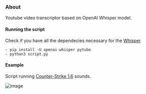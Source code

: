 ### About

Youtube video transcriptor based on OpenAI Whisper model.

#### Running the script

Check if you have all the dependecies necessary for the [Whisper](https://github.com/openai/whisper)

```
- pip install -U openai-whisper pytube
- python3 script.py
```

#### Example

Script running [Counter-Strike 1.6](https://www.youtube.com/watch?v=u7YXsUiBmAw&ab_channel=ThePro) sounds.

![image](https://user-images.githubusercontent.com/48496372/222481490-16a7a131-db5c-4df3-b9fc-2ad848cf9637.png)
